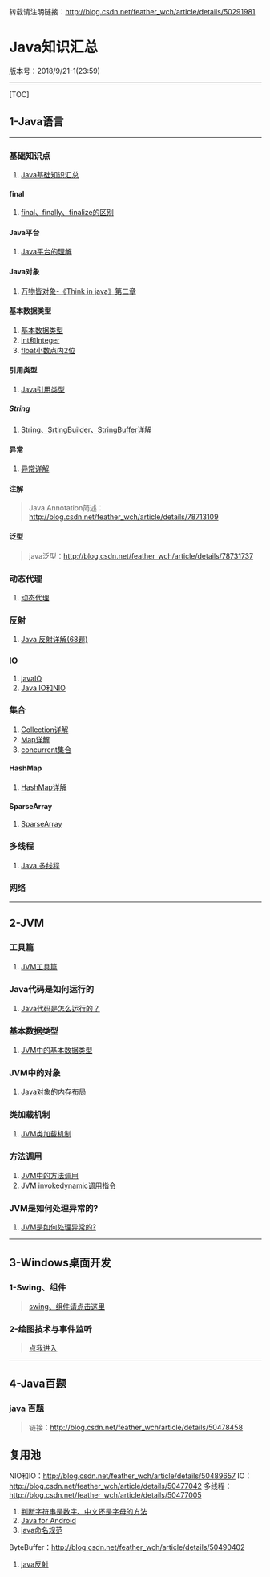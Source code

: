 转载请注明链接：http://blog.csdn.net/feather_wch/article/details/50291981

# Java知识汇总

版本号：2018/9/21-1(23:59)

---

[TOC]


## 1-Java语言

---

### 基础知识点
1. [Java基础知识汇总](https://blog.csdn.net/feather_wch/article/details/50470939)

#### final
1. [final、finally、finalize的区别](https://blog.csdn.net/feather_wch/article/details/82152236)

#### Java平台
1. [Java平台的理解](https://blog.csdn.net/feather_wch/article/details/82114270)

#### Java对象
1. [万物皆对象-《Think in java》第二章](http://blog.csdn.net/feather_wch/article/details/78732773)

#### 基本数据类型

1. [基本数据类型](https://blog.csdn.net/feather_wch/article/details/50445552)
1. [int和Integer](https://blog.csdn.net/feather_wch/article/details/50402042)
1. [float小数点内2位](http://blog.csdn.net/feather_wch/article/details/51437364)

#### 引用类型
1. [Java引用类型](https://blog.csdn.net/feather_wch/article/details/82383183)

##### String
1. [String、SrtingBuilder、StringBuffer详解](https://blog.csdn.net/feather_wch/article/details/82389184)

#### 异常

1. [异常详解](https://blog.csdn.net/feather_wch/article/details/78724276)

#### 注解
>Java Annotation简述：http://blog.csdn.net/feather_wch/article/details/78713109

#### 泛型
>java泛型：http://blog.csdn.net/feather_wch/article/details/78731737

### 动态代理

1. [动态代理](https://blog.csdn.net/feather_wch/article/details/51721514)


### 反射
1. [Java 反射详解(68题)](https://blog.csdn.net/feather_wch/article/details/81771443)

### IO

1. [javaIO](http://blog.csdn.net/feather_wch/article/details/78745026)
1. [Java IO和NIO](https://blog.csdn.net/feather_wch/article/details/82665902)

### 集合

1. [Collection详解](https://blog.csdn.net/feather_wch/article/details/82500481)
1. [Map详解](https://blog.csdn.net/feather_wch/article/details/82500561)
1. [concurrent集合](https://blog.csdn.net/feather_wch/article/details/82500588)

#### HashMap
1. [HashMap详解](https://blog.csdn.net/feather_wch/article/details/81351151)

#### SparseArray
1. [SparseArray](https://blog.csdn.net/feather_wch/article/details/81538653)


### 多线程

1. [Java 多线程](https://blog.csdn.net/feather_wch/article/details/81638230)


### 网络

---


## 2-JVM

### 工具篇
1. [JVM工具篇](https://blog.csdn.net/feather_wch/article/details/82664497)

### Java代码是如何运行的
1. [Java代码是怎么运行的？](https://blog.csdn.net/feather_wch/article/details/82320200)

### 基本数据类型
1. [JVM中的基本数据类型](https://blog.csdn.net/feather_wch/article/details/82560584)

### JVM中的对象
1. [Java对象的内存布局](https://blog.csdn.net/feather_wch/article/details/52254111)

### 类加载机制
1. [JVM类加载机制](https://blog.csdn.net/feather_wch/article/details/81672834)

### 方法调用
1. [JVM中的方法调用](https://blog.csdn.net/feather_wch/article/details/82564060)
1. [JVM invokedynamic调用指令](https://blog.csdn.net/feather_wch/article/details/82719313)

### JVM是如何处理异常的?
1. [JVM是如何处理异常的?](https://blog.csdn.net/feather_wch/article/details/82630303)

---

## 3-Windows桌面开发

### 1-Swing、组件
>[swing、组件请点击这里](http://blog.csdn.net/feather_wch/article/details/50471218)


### 2-绘图技术与事件监听
>[点我进入](http://blog.csdn.net/feather_wch/article/details/50476824)

---

## 4-Java百题

### java 百题
>链接：http://blog.csdn.net/feather_wch/article/details/50478458

## 复用池

NIO和IO：http://blog.csdn.net/feather_wch/article/details/50489657
IO：http://blog.csdn.net/feather_wch/article/details/50477042
多线程：http://blog.csdn.net/feather_wch/article/details/50477005
1. [判断字符串是数字、中文还是字母的方法](http://blog.csdn.net/feather_wch/article/details/51413541)
1. [Java for Android](http://blog.csdn.net/feather_wch/article/details/51448724)
1. [ java命名规范](http://blog.csdn.net/feather_wch/article/details/51448724)

ByteBuffer：http://blog.csdn.net/feather_wch/article/details/50490402
1. [java反射](http://blog.csdn.net/feather_wch/article/details/78719833)
